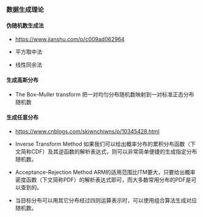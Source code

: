 ### 数据生成理论
#### 伪随机数生成法
* https://www.jianshu.com/p/c009ad062964

* 平方取中法 
* 线性同余法

#### 生成高斯分布
* The Box–Muller transform 把一对均匀分布随机数映射到一对标准正态分布随机数


#### 生成任意分布
* https://www.cnblogs.com/skiwnchiwns/p/10345428.html

* Inverse Transform Method 如果我们可以给出概率分布的累积分布函数（下文简称CDF）及其逆函数的解析表达式，则可以非常简单便捷的生成指定分布随机数。
* Acceptance-Rejection Method ARM的适用范围比ITM要大，只要给出概率密度函数（下文简称PDF）的解析表达式即可，而大多数常用分布的PDF是可以查到的。
* 当目标分布可以用其它分布经过四则运算表示时，可以使用组合算法生成对应随机数。